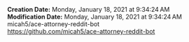 <div><b>Creation Date:</b> Monday, January 18, 2021 at 9:34:24 AM<br></div>
<div><b>Modification Date:</b> Monday, January 18, 2021 at 9:34:24 AM<br></div>
<div>micah5/ace-attorney-reddit-bot</div>
<div><a href=https://github.com/micah5/ace-attorney-reddit-bot>https://github.com/micah5/ace-attorney-reddit-bot</a><br></div>

